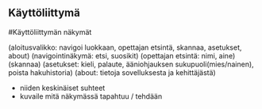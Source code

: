 ## Käyttöliittymä

#Käyttöliittymän näkymät

(aloitusvalikko: navigoi luokkaan, opettajan etsintä, skannaa, asetukset, about)
(navigointinäkymä: etsi, suosikit)
(opettajan etsintä: nimi, aine)
(skannaa)
(asetukset: kieli, palaute, ääniohjauksen sukupuoli(mies/nainen), poista hakuhistoria)
(about: tietoja sovelluksesta ja kehittäjästä)

* niiden keskinäiset suhteet
* kuvaile mitä näkymässä tapahtuu / tehdään

